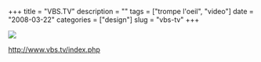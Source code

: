+++
title = "VBS.TV"
description = ""
tags = ["trompe l'oeil", "video"]
date = "2008-03-22"
categories = ["design"]
slug = "vbs-tv"
+++


 

  <div id="screens-thumbs" class="clearfix">
    <div class="txt-center" id="design-submission"><a href="http://www.vbs.tv/index.php"><img id='bluga-thumbnail-793' class='bluga-thumbnail large' src='/media/bluga/
wt47f2778b66421_0.jpg'/></a></div>  
  </div>   
<p><a href="http://www.vbs.tv/index.php">http://www.vbs.tv/index.php</a></p>




